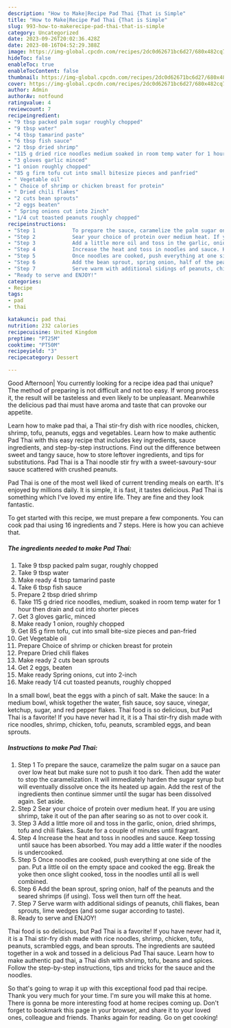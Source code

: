 ```yaml
---
description: "How to Make|Recipe Pad Thai {That is Simple"
title: "How to Make|Recipe Pad Thai {That is Simple"
slug: 993-how-to-makerecipe-pad-thai-that-is-simple
category: Uncategorized
date: 2023-09-26T20:02:36.428Z
date: 2023-08-16T04:52:29.388Z
image: https://img-global.cpcdn.com/recipes/2dc0d62671bc6d27/680x482cq70/pad-thai-recipe-main-photo.jpg
hideToc: false
enableToc: true
enableTocContent: false
thumbnail: https://img-global.cpcdn.com/recipes/2dc0d62671bc6d27/680x482cq70/pad-thai-recipe-main-photo.jpg
cover: https://img-global.cpcdn.com/recipes/2dc0d62671bc6d27/680x482cq70/pad-thai-recipe-main-photo.jpg
author: Admin
authorAv: notfound
ratingvalue: 4
reviewcount: 7
recipeingredient:
- "9 tbsp packed palm sugar roughly chopped"
- "9 tbsp water"
- "4 tbsp tamarind paste"
- "6 tbsp fish sauce"
- "2 tbsp dried shrimp"
- "115 g dried rice noodles medium soaked in room temp water for 1 hour then drain and cut into shorter pieces"
- "3 gloves garlic minced"
- "1 onion roughly chopped"
- "85 g firm tofu cut into small bitesize pieces and panfried"
- " Vegetable oil"
- " Choice of shrimp or chicken breast for protein"
- " Dried chili flakes"
- "2 cuts bean sprouts"
- "2 eggs beaten"
- " Spring onions cut into 2inch"
- "1/4 cut toasted peanuts roughly chopped"
recipeinstructions:
- "Step 1            To prepare the sauce, caramelize the palm sugar on a sauce pan over low heat but make sure not to push it too dark. Then add the water to stop the caramelization. It will immediately harden the sugar syrup but will eventually dissolve once the its heated up again. Add the rest of the ingredients then continue simmer until the sugar has been dissolved again. Set aside."
- "Step 2            Sear your choice of protein over medium heat. If you are using shrimp, take it out of the pan after searing so as not to over cook it."
- "Step 3            Add a little more oil and toss in the garlic, onion, dried shrimps, tofu and chili flakes. Saute for a couple of minutes until fragrant."
- "Step 4            Increase the heat and toss in noodles and sauce. Keep tossing until sauce has been absorbed. You may add a little water if the noodles is undercooked."
- "Step 5            Once noodles are cooked, push everything at one side of the pan. Put a little oil on the empty space and cooked the egg. Break the yoke then once slight cooked, toss in the noodles until all is well combined."
- "Step 6            Add the bean sprout, spring onion, half of the peanuts and the seared shrimps (if using). Toss well then turn off the heat."
- "Step 7            Serve warm with additional sidings of peanuts, chili flakes, bean sprouts, lime wedges (and some sugar according to taste)."
- "Ready to serve and ENJOY!"
categories:
- Recipe
tags:
- pad
- thai

katakunci: pad thai 
nutrition: 232 calories
recipecuisine: United Kingdom
preptime: "PT25M"
cooktime: "PT50M"
recipeyield: "3"
recipecategory: Dessert

---
```



Good Afternoon| You currently looking for a recipe idea pad thai unique? The method of preparing is not difficult and not too easy. If wrong process it, the result will be tasteless and even likely to be unpleasant. Meanwhile the delicious pad thai must have aroma and taste that can provoke our appetite.





Learn how to make pad thai, a Thai stir-fry dish with rice noodles, chicken, shrimp, tofu, peanuts, eggs and vegetables. Learn how to make authentic Pad Thai with this easy recipe that includes key ingredients, sauce ingredients, and step-by-step instructions. Find out the difference between sweet and tangy sauce, how to store leftover ingredients, and tips for substitutions. Pad Thai is a Thai noodle stir fry with a sweet-savoury-sour sauce scattered with crushed peanuts.

Pad Thai is one of the most well liked of current trending meals on earth. It's enjoyed by millions daily. It is simple, it is fast, it tastes delicious. Pad Thai is something which I've loved my entire life. They are fine and they look fantastic.


To get started with this recipe, we must prepare a few components. You can cook pad thai using 16 ingredients and 7 steps. Here is how you can achieve that.

<!--inarticleads1-->

##### The ingredients needed to make Pad Thai:

1. Take 9 tbsp packed palm sugar, roughly chopped
1. Take 9 tbsp water
1. Make ready 4 tbsp tamarind paste
1. Take 6 tbsp fish sauce
1. Prepare 2 tbsp dried shrimp
1. Take 115 g dried rice noodles, medium, soaked in room temp water for 1 hour then drain and cut into shorter pieces
1. Get 3 gloves garlic, minced
1. Make ready 1 onion, roughly chopped
1. Get 85 g firm tofu, cut into small bite-size pieces and pan-fried
1. Get  Vegetable oil
1. Prepare  Choice of shrimp or chicken breast for protein
1. Prepare  Dried chili flakes
1. Make ready 2 cuts bean sprouts
1. Get 2 eggs, beaten
1. Make ready  Spring onions, cut into 2-inch
1. Make ready 1/4 cut toasted peanuts, roughly chopped


In a small bowl, beat the eggs with a pinch of salt. Make the sauce: In a medium bowl, whisk together the water, fish sauce, soy sauce, vinegar, ketchup, sugar, and red pepper flakes. Thai food is so delicious, but Pad Thai is a favorite! If you have never had it, it is a Thai stir-fry dish made with rice noodles, shrimp, chicken, tofu, peanuts, scrambled eggs, and bean sprouts. 

<!--inarticleads2-->

##### Instructions to make Pad Thai:

1. Step 1            To prepare the sauce, caramelize the palm sugar on a sauce pan over low heat but make sure not to push it too dark. Then add the water to stop the caramelization. It will immediately harden the sugar syrup but will eventually dissolve once the its heated up again. Add the rest of the ingredients then continue simmer until the sugar has been dissolved again. Set aside.
1. Step 2            Sear your choice of protein over medium heat. If you are using shrimp, take it out of the pan after searing so as not to over cook it.
1. Step 3            Add a little more oil and toss in the garlic, onion, dried shrimps, tofu and chili flakes. Saute for a couple of minutes until fragrant.
1. Step 4            Increase the heat and toss in noodles and sauce. Keep tossing until sauce has been absorbed. You may add a little water if the noodles is undercooked.
1. Step 5            Once noodles are cooked, push everything at one side of the pan. Put a little oil on the empty space and cooked the egg. Break the yoke then once slight cooked, toss in the noodles until all is well combined.
1. Step 6            Add the bean sprout, spring onion, half of the peanuts and the seared shrimps (if using). Toss well then turn off the heat.
1. Step 7            Serve warm with additional sidings of peanuts, chili flakes, bean sprouts, lime wedges (and some sugar according to taste).
1. Ready to serve and ENJOY!

Thai food is so delicious, but Pad Thai is a favorite! If you have never had it, it is a Thai stir-fry dish made with rice noodles, shrimp, chicken, tofu, peanuts, scrambled eggs, and bean sprouts. The ingredients are sautéed together in a wok and tossed in a delicious Pad Thai sauce. Learn how to make authentic pad thai, a Thai dish with shrimp, tofu, beans and spices. Follow the step-by-step instructions, tips and tricks for the sauce and the noodles. 

So that's going to wrap it up with this exceptional food pad thai recipe. Thank you very much for your time. I'm sure you will make this at home. There is gonna be more interesting food at home recipes coming up. Don't forget to bookmark this page in your browser, and share it to your loved ones, colleague and friends. Thanks again for reading. Go on get cooking!
